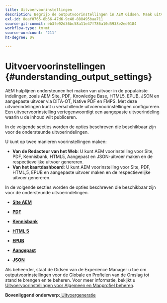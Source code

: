 ```yaml
---
title: Uitvoervoorinstellingen
description: Begrijp de outputvoorinstellingen in AEM Gidsen. Maak uitvoervoorinstellingen in de webeditor en het kaartdashboard voor AEM site-, PDF-, HTML,5-, EPUB-, aangepaste en JSON-indelingen.
exl-id: 8eaf0765-8b66-47d6-9c40-888495baa711
source-git-commit: eb3fe92d36bc58a11e47f786a10d5938e2ed0184
workflow-type: tm+mt
source-wordcount: '211'
ht-degree: 0%

---
```


# Uitvoervoorinstellingen {#understanding_output_settings}

AEM hulplijnen ondersteunen het maken van uitvoer in de populairste indelingen, zoals AEM Site, PDF, Knowledge Base, HTML5, EPUB, JSON en aangepaste uitvoer via DITA-OT, Native PDF en FMPS. Met deze uitvoerindelingen kunt u verschillende uitvoervoorinstellingen configureren. Een uitvoervoorinstelling vertegenwoordigt een aangepaste uitvoerindeling waarin u de inhoud wilt publiceren.

In de volgende secties worden de opties beschreven die beschikbaar zijn voor de ondersteunde uitvoerindelingen.

U kunt op twee manieren voorinstellingen maken:

- **Van de Redacteur van het Web**: U kunt AEM voorinstelling voor Site, PDF, Kennisbank, HTML5, Aangepast en JSON-uitvoer maken en de respectievelijke uitvoer genereren.
- **Van het kaartdashboard**: U kunt AEM voorinstelling voor Site, PDF, HTML,5, EPUB en aangepaste uitvoer maken en de respectievelijke uitvoer genereren.

In de volgende secties worden de opties beschreven die beschikbaar zijn voor de ondersteunde uitvoerindelingen.

- **[Site AEM](generate-output-aem-site.md)**

- **[PDF](generate-output-pdf.md)**

- **[Kennisbank](generate-output-knowledge-base.md)**

- **[HTML 5](generate-output-html5.md)**

- **[EPUB](generate-output-epub.md)**

- **[Aangepast](generate-output-custom.md)**

- **[JSON](generate-output-json.md)**

Als beheerder, staat de Gidsen van de Experience Manager u toe om outputvoorinstellingen voor de Globale en Profielen van de Omslag tot stand te brengen en te beheren. Voor meer informatie, bekijkt u [Uitvoervoorinstellingen voor Algemeen en Mapprofiel beheren](./web-editor-manage-output-presets.md).

**Bovenliggend onderwerp:**[ Uitvoergeneratie](generate-output.md)
